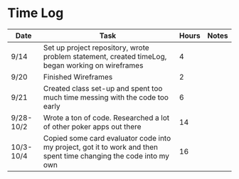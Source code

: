 
# Time Log 

| Date | Task  | Hours |   Notes    |
|------|-------|-------|------------|
|9/14  | Set up project repository, wrote problem statement, created timeLog, began working on wireframes | 4 | |
|9/20  | Finished Wireframes | 2 | |
|9/21  | Created class set-up and spent too much time messing with the code too early | 6 | | 
|9/28-10/2 | Wrote a ton of code. Researched a lot of other poker apps out there | 14 | |
|10/3-10/4 | Copied some card evaluator code into my project, got it to work and then spent time changing the code into my own | 16 | |
